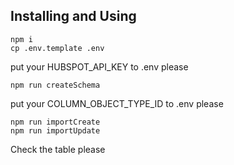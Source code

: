 ## Installing and Using

```shell
npm i
cp .env.template .env
```

put your HUBSPOT_API_KEY to .env please

```shell
npm run createSchema
```

put your COLUMN_OBJECT_TYPE_ID to .env please

```shell
npm run importCreate
npm run importUpdate
```

Check the table please
